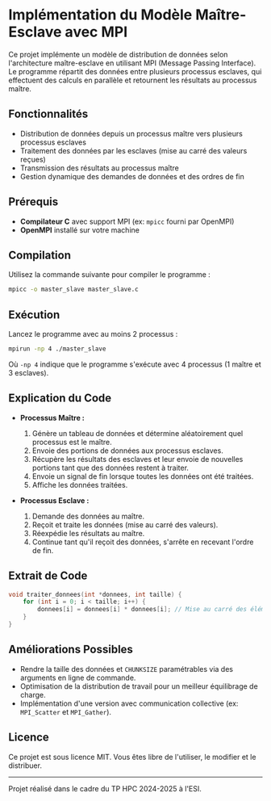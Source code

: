 # Implémentation du Modèle Maître-Esclave avec MPI

Ce projet implémente un modèle de distribution de données selon l'architecture maître-esclave en utilisant MPI (Message Passing Interface). Le programme répartit des données entre plusieurs processus esclaves, qui effectuent des calculs en parallèle et retournent les résultats au processus maître.

## Fonctionnalités
- Distribution de données depuis un processus maître vers plusieurs processus esclaves
- Traitement des données par les esclaves (mise au carré des valeurs reçues)
- Transmission des résultats au processus maître
- Gestion dynamique des demandes de données et des ordres de fin

## Prérequis
- **Compilateur C** avec support MPI (ex: `mpicc` fourni par OpenMPI)
- **OpenMPI** installé sur votre machine

## Compilation
Utilisez la commande suivante pour compiler le programme :
```bash
mpicc -o master_slave master_slave.c
```

## Exécution
Lancez le programme avec au moins 2 processus :
```bash
mpirun -np 4 ./master_slave
```
Où `-np 4` indique que le programme s'exécute avec 4 processus (1 maître et 3 esclaves).

## Explication du Code
- **Processus Maître :**
  1. Génère un tableau de données et détermine aléatoirement quel processus est le maître.
  2. Envoie des portions de données aux processus esclaves.
  3. Récupère les résultats des esclaves et leur envoie de nouvelles portions tant que des données restent à traiter.
  4. Envoie un signal de fin lorsque toutes les données ont été traitées.
  5. Affiche les données traitées.

- **Processus Esclave :**
  1. Demande des données au maître.
  2. Reçoit et traite les données (mise au carré des valeurs).
  3. Réexpédie les résultats au maître.
  4. Continue tant qu'il reçoit des données, s'arrête en recevant l'ordre de fin.

## Extrait de Code
```c
void traiter_donnees(int *donnees, int taille) {
    for (int i = 0; i < taille; i++) {
        donnees[i] = donnees[i] * donnees[i]; // Mise au carré des éléments
    }
}
```

## Améliorations Possibles
- Rendre la taille des données et `CHUNKSIZE` paramétrables via des arguments en ligne de commande.
- Optimisation de la distribution de travail pour un meilleur équilibrage de charge.
- Implémentation d'une version avec communication collective (ex: `MPI_Scatter` et `MPI_Gather`).

## Licence
Ce projet est sous licence MIT. Vous êtes libre de l'utiliser, le modifier et le distribuer.

---
Projet réalisé dans le cadre du TP HPC 2024-2025 à l'ESI.


